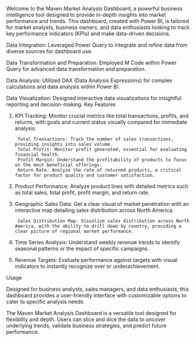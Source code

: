 Welcome to the Maven Market Analysis Dashboard, a powerful business intelligence tool designed to provide in-depth insights into market performance and trends. This dashboard, created with Power BI, is tailored for market analysts, business owners, and data enthusiasts looking to track key performance indicators (KPIs) and make data-driven decisions.

Data Integration: Leveraged Power Query to integrate and refine data from diverse sources for dashboard use.

Data Transformation and Preparation: Employed M Code within Power Query for advanced data transformation and preparation.

Data Analysis: Utilized DAX (Data Analysis Expressions) for complex calculations and data analysis within Power BI.

Data Visualization: Designed interactive data visualizations for insightful reporting and decision-making.
Key Features

1. KPI Tracking: Monitor crucial metrics like total transactions, profits, and returns, with goals and current status visually compared for immediate analysis.

        Total Transactions: Track the number of sales transactions, providing insights into sales volume.
        Total Profit: Monitor profit generated, essential for evaluating financial health.
        Profit Margin: Understand the profitability of products to focus on the most beneficial offerings.
        Return Rate: Analyze the rate of returned products, a critical factor for product quality and customer satisfaction. 

2. Product Performance: Analyze product lines with detailed metrics such as total sales, total profit, profit margin, and return rate.

3. Geographic Sales Data: Get a clear visual of market penetration with an interactive map detailing sales distribution across North America.

        Sales Distribution Map: Visualize sales distribution across North America, with the ability to drill down by country, providing a clear picture of regional market performance.

4. Time Series Analysis: Understand weekly revenue trends to identify seasonal patterns or the impact of specific campaigns.

5. Revenue Targets: Evaluate performance against targets with visual indicators to instantly recognize over or underachievement.

Usage

Designed for business analysts, sales managers, and data enthusiasts, this dashboard provides a user-friendly interface with customizable options to cater to specific analysis needs.

The Maven Market Analysis Dashboard is a versatile tool designed for flexibility and depth. Users can slice and dice the data to uncover underlying trends, validate business strategies, and predict future performance.
